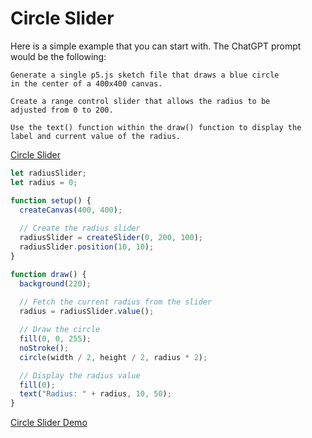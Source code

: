 # Circle Slider

Here is a simple example that you can start with.  The ChatGPT prompt would be the following:

```linenums="0"
Generate a single p5.js sketch file that draws a blue circle
in the center of a 400x400 canvas.

Create a range control slider that allows the radius to be
adjusted from 0 to 200.

Use the text() function within the draw() function to display the
label and current value of the radius.
```

[Circle Slider](./circle-slider.html)

```javascript
let radiusSlider;
let radius = 0;

function setup() {
  createCanvas(400, 400);
  
  // Create the radius slider
  radiusSlider = createSlider(0, 200, 100);
  radiusSlider.position(10, 10);
}

function draw() {
  background(220);
  
  // Fetch the current radius from the slider
  radius = radiusSlider.value();

  // Draw the circle
  fill(0, 0, 255);
  noStroke();
  circle(width / 2, height / 2, radius * 2);

  // Display the radius value
  fill(0);
  text("Radius: " + radius, 10, 50);
}
```

[Circle Slider Demo](./circle-slider.html)